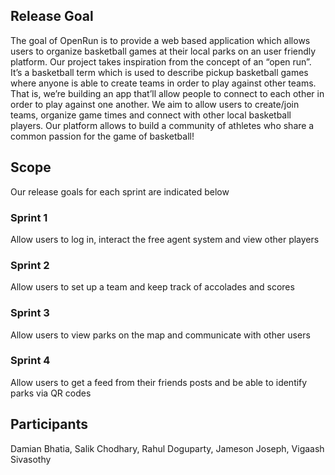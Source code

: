 ## Release Goal
The goal of OpenRun is to provide a web based application which allows users to organize basketball games at their local parks on an user friendly platform. Our project takes inspiration from the concept of an “open run”. It’s a basketball term which is used to describe pickup basketball games where anyone is able to create teams in order to play against other teams. That is, we’re building an app that’ll allow people to connect to each other in order to play against one another. We aim to allow users to create/join teams, organize game times and connect with other local basketball players. Our platform allows to build a community of athletes who share a common passion for the game of basketball!

## Scope
Our release goals for each sprint are indicated below
### Sprint 1
Allow users to log in, interact the free agent system and view other players
### Sprint 2
Allow users to set up a team and keep track of accolades and scores
### Sprint 3
Allow users to view parks on the map and communicate with other users
### Sprint 4
Allow users to get a feed from their friends posts and be able to identify parks via QR codes
## Participants
Damian Bhatia, Salik Chodhary, Rahul Doguparty, Jameson Joseph, Vigaash Sivasothy
